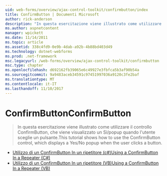 ```yaml
---
uid: web-forms/overview/ajax-control-toolkit/confirmbutton/index
title: ConfirmButton | Documenti Microsoft
author: rick-anderson
description: "In questa esercitazione viene illustrato come utilizzare il controllo ConfirmButton, che viene visualizzato un Sì/popup quando l'utente sceglie un pulsante."
ms.author: aspnetcontent
manager: wpickett
ms.date: 11/14/2011
ms.topic: article
ms.assetid: 338c4fd9-0e9b-4dab-a92b-4b88bd403d49
ms.technology: dotnet-webforms
ms.prod: .net-framework
msc.legacyurl: /web-forms/overview/ajax-control-toolkit/confirmbutton
msc.type: chapter
ms.openlocfilehash: d692162fb39065e6c49927e3fbfca5b3af90b54a
ms.sourcegitcommit: 9a9483aceb34591c97451997036a9120c3fe2baf
ms.translationtype: MT
ms.contentlocale: it-IT
ms.lasthandoff: 11/10/2017
---
```

<a name="confirmbutton"></a><span data-ttu-id="bcdef-103">ConfirmButton</span><span class="sxs-lookup"><span data-stu-id="bcdef-103">ConfirmButton</span></span>
====================
> <span data-ttu-id="bcdef-104">In questa esercitazione viene illustrato come utilizzare il controllo ConfirmButton, che viene visualizzato un Sì/popup quando l'utente sceglie un pulsante.</span><span class="sxs-lookup"><span data-stu-id="bcdef-104">This tutorial shows how to use the ConfirmButton control, which displays a Yes/No popup when the user clicks a button.</span></span>


- [<span data-ttu-id="bcdef-105">Utilizzo di un ConfirmButton In un ripetitore (c#)</span><span class="sxs-lookup"><span data-stu-id="bcdef-105">Using a ConfirmButton In a Repeater (C#)</span></span>](using-a-confirmbutton-in-a-repeater-cs.md)
- [<span data-ttu-id="bcdef-106">Utilizzo di un ConfirmButton In un ripetitore (VB)</span><span class="sxs-lookup"><span data-stu-id="bcdef-106">Using a ConfirmButton In a Repeater (VB)</span></span>](using-a-confirmbutton-in-a-repeater-vb.md)
